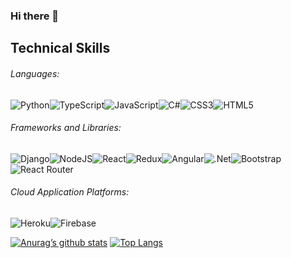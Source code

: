 ### Hi there 👋

## Technical Skills

###### Languages:

![Python](https://img.shields.io/badge/python-3670A0?style=for-the-badge&logo=python&logoColor=ffdd54)![TypeScript](https://img.shields.io/badge/typescript-%23007ACC.svg?style=for-the-badge&logo=typescript&logoColor=white)![JavaScript](https://img.shields.io/badge/javascript-%23323330.svg?style=for-the-badge&logo=javascript&logoColor=%23F7DF1E)![C#](https://img.shields.io/badge/c%23-%23239120.svg?style=for-the-badge&logo=c-sharp&logoColor=white)![CSS3](https://img.shields.io/badge/css3-%231572B6.svg?style=for-the-badge&logo=css3&logoColor=white)![HTML5](https://img.shields.io/badge/html5-%23E34F26.svg?style=for-the-badge&logo=html5&logoColor=white)

###### Frameworks and Libraries:

![Django](https://img.shields.io/badge/django-%23092E20.svg?style=for-the-badge&logo=django&logoColor=white)![NodeJS](https://img.shields.io/badge/node.js-6DA55F?style=for-the-badge&logo=node.js&logoColor=white)![React](https://img.shields.io/badge/react-%2320232a.svg?style=for-the-badge&logo=react&logoColor=%2361DAFB)![Redux](https://img.shields.io/badge/redux-%23593d88.svg?style=for-the-badge&logo=redux&logoColor=white)![Angular](https://img.shields.io/badge/angular-%23DD0031.svg?style=for-the-badge&logo=angular&logoColor=white)![.Net](https://img.shields.io/badge/.NET-5C2D91?style=for-the-badge&logo=.net&logoColor=white)![Bootstrap](https://img.shields.io/badge/bootstrap-%23563D7C.svg?style=for-the-badge&logo=bootstrap&logoColor=white)![React Router](https://img.shields.io/badge/React_Router-CA4245?style=for-the-badge&logo=react-router&logoColor=white)

###### Cloud Application Platforms:

![Heroku](https://img.shields.io/badge/heroku-%23430098.svg?style=for-the-badge&logo=heroku&logoColor=white)![Firebase](https://img.shields.io/badge/firebase-%23039BE5.svg?style=for-the-badge&logo=firebase)

[![Anurag’s github stats](https://github-readme-stats.vercel.app/api?username=JBrown9124&count_private=true&show_icons=true&theme=chartreuse-dark)](https://github.com/JBrown9124)
[![Top Langs](https://github-readme-stats.vercel.app/api/top-langs/?username=JBrown9124&count_private=true&show_icons=true&theme=chartreuse-dark)](https://github.com/JBrown9124)

<!--
**JBrown9124/JBrown9124** is a ✨ _special_ ✨ repository because its `README.md` (this file) appears on your GitHub profile.

Here are some ideas to get you started:

- 🔭 I’m currently working on ...
- 🌱 I’m currently learning ...
- 👯 I’m looking to collaborate on ...
- 🤔 I’m looking for help with ...
- 💬 Ask me about ...
- 📫 How to reach me: ...
- 😄 Pronouns: ...
- ⚡ Fun fact: ...
-->
